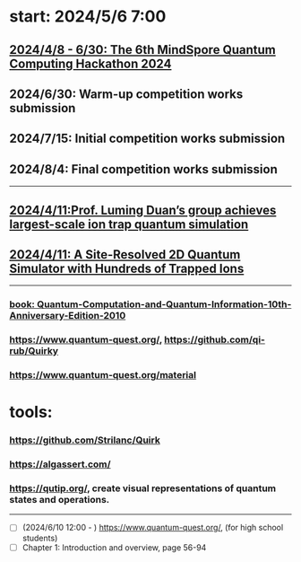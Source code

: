 # start: 2024/5/6 7:00

## [2024/4/8 - 6/30: The 6th MindSpore Quantum Computing Hackathon 2024](https://competition.huaweicloud.com/information/1000042022/introduction)
## 2024/6/30: Warm-up competition works submission
## 2024/7/15: Initial competition works submission
## 2024/8/4:  Final competition works submission
---

## [2024/4/11: ​Prof. Luming Duan’s group achieves largest-scale ion trap quantum simulation](https://www.tsinghua.edu.cn/en/info/1399/13499.htm)
## [2024/4/11: A Site-Resolved 2D Quantum Simulator with Hundreds of Trapped Ions](https://arxiv.org/abs/2311.17163)

---

### [book: Quantum-Computation-and-Quantum-Information-10th-Anniversary-Edition-2010](https://profmcruz.files.wordpress.com/2017/08/quantum-computation-and-quantum-information-nielsen-chuang.pdf)


### https://www.quantum-quest.org/, https://github.com/qi-rub/Quirky
### https://www.quantum-quest.org/material
# tools:
### https://github.com/Strilanc/Quirk
### https://algassert.com/
### https://qutip.org/,  create visual representations of quantum states and operations.

--- 

- [ ] (2024/6/10 12:00 - )  https://www.quantum-quest.org/, (for high school students)
- [ ] Chapter 1: Introduction and overview, page 56-94
